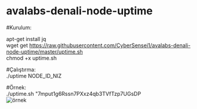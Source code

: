 # avalabs-denali-node-uptime  

#Kurulum:  

apt-get install jq  
wget get https://raw.githubusercontent.com/CyberSensei1/avalabs-denali-node-uptime/master/uptime.sh  
chmod +x uptime.sh  

#Çalıştırma:  
./uptime NODE_ID_NIZ  
    
#Örnek:  
./uptime.sh "7mput1g6Rssn7PXxz4qb3TVfTzp7UGsDP  
![örnek](https://image.prntscr.com/image/38clAPCNQGuzjTIvukjh4w.png)

